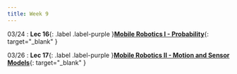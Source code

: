 ```yaml
---
title: Week 9
---
```

03/24
: **Lec 16**{: .label .label-purple }[**Mobile Robotics I - Probability**](/CSCI5551-Spr25/assets/slides/lec16_mobile_robotics_1_probability.pdf){: target="_blank" }

03/26
: **Lec 17**{: .label .label-purple }[**Mobile Robotics II - Motion and Sensor Models**](){: target="_blank" }